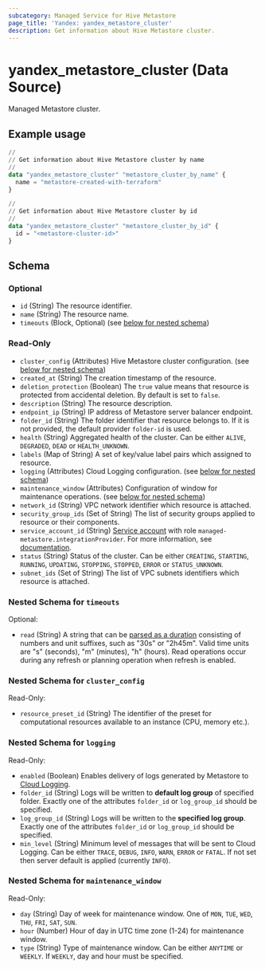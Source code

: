 ```yaml
---
subcategory: Managed Service for Hive Metastore
page_title: 'Yandex: yandex_metastore_cluster'
description: Get information about Hive Metastore cluster.
---
```


# yandex_metastore_cluster (Data Source)

Managed Metastore cluster.

## Example usage

```terraform
//
// Get information about Hive Metastore cluster by name
//
data "yandex_metastore_cluster" "metastore_cluster_by_name" {
  name = "metastore-created-with-terraform"
}

//
// Get information about Hive Metastore cluster by id
//
data "yandex_metastore_cluster" "metastore_cluster_by_id" {
  id = "<metastore-cluster-id>"
}
```

<!-- schema generated by tfplugindocs -->
## Schema

### Optional

- `id` (String) The resource identifier.
- `name` (String) The resource name.
- `timeouts` (Block, Optional) (see [below for nested schema](#nestedblock--timeouts))

### Read-Only

- `cluster_config` (Attributes) Hive Metastore cluster configuration. (see [below for nested schema](#nestedatt--cluster_config))
- `created_at` (String) The creation timestamp of the resource.
- `deletion_protection` (Boolean) The `true` value means that resource is protected from accidental deletion. By default is set to `false`.
- `description` (String) The resource description.
- `endpoint_ip` (String) IP address of Metastore server balancer endpoint.
- `folder_id` (String) The folder identifier that resource belongs to. If it is not provided, the default provider `folder-id` is used.
- `health` (String) Aggregated health of the cluster. Can be either `ALIVE`, `DEGRADED`, `DEAD` or `HEALTH_UNKNOWN`.
- `labels` (Map of String) A set of key/value label pairs which assigned to resource.
- `logging` (Attributes) Cloud Logging configuration. (see [below for nested schema](#nestedatt--logging))
- `maintenance_window` (Attributes) Configuration of window for maintenance operations. (see [below for nested schema](#nestedatt--maintenance_window))
- `network_id` (String) VPC network identifier which resource is attached.
- `security_group_ids` (Set of String) The list of security groups applied to resource or their components.
- `service_account_id` (String) [Service account](https://yandex.cloud/docs/iam/concepts/users/service-accounts) with role `managed-metastore.integrationProvider`. For more information, see [documentation](https://yandex.cloud/docs/metadata-hub/concepts/metastore-impersonation).
- `status` (String) Status of the cluster. Can be either `CREATING`, `STARTING`, `RUNNING`, `UPDATING`, `STOPPING`, `STOPPED`, `ERROR` or `STATUS_UNKNOWN`.
- `subnet_ids` (Set of String) The list of VPC subnets identifiers which resource is attached.

<a id="nestedblock--timeouts"></a>
### Nested Schema for `timeouts`

Optional:

- `read` (String) A string that can be [parsed as a duration](https://pkg.go.dev/time#ParseDuration) consisting of numbers and unit suffixes, such as "30s" or "2h45m". Valid time units are "s" (seconds), "m" (minutes), "h" (hours). Read operations occur during any refresh or planning operation when refresh is enabled.


<a id="nestedatt--cluster_config"></a>
### Nested Schema for `cluster_config`

Read-Only:

- `resource_preset_id` (String) The identifier of the preset for computational resources available to an instance (CPU, memory etc.).


<a id="nestedatt--logging"></a>
### Nested Schema for `logging`

Read-Only:

- `enabled` (Boolean) Enables delivery of logs generated by Metastore to [Cloud Logging](https://yandex.cloud/docs/logging/).
- `folder_id` (String) Logs will be written to **default log group** of specified folder. Exactly one of the attributes `folder_id` or `log_group_id` should be specified.
- `log_group_id` (String) Logs will be written to the **specified log group**. Exactly one of the attributes `folder_id` or `log_group_id` should be specified.
- `min_level` (String) Minimum level of messages that will be sent to Cloud Logging. Can be either `TRACE`, `DEBUG`, `INFO`, `WARN`, `ERROR` or `FATAL`. If not set then server default is applied (currently `INFO`).


<a id="nestedatt--maintenance_window"></a>
### Nested Schema for `maintenance_window`

Read-Only:

- `day` (String) Day of week for maintenance window. One of `MON`, `TUE`, `WED`, `THU`, `FRI`, `SAT`, `SUN`.
- `hour` (Number) Hour of day in UTC time zone (1-24) for maintenance window.
- `type` (String) Type of maintenance window. Can be either `ANYTIME` or `WEEKLY`. If `WEEKLY`, day and hour must be specified.
